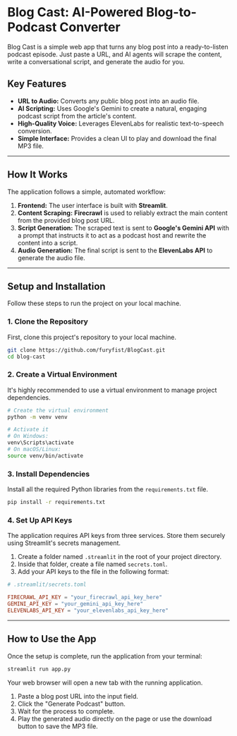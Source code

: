 # Blog Cast: AI-Powered Blog-to-Podcast Converter

Blog Cast is a simple web app that turns any blog post into a ready-to-listen podcast episode. Just paste a URL, and AI agents will scrape the content, write a conversational script, and generate the audio for you.

## Key Features

  * **URL to Audio:** Converts any public blog post into an audio file.
  * **AI Scripting:** Uses Google's Gemini to create a natural, engaging podcast script from the article's content.
  * **High-Quality Voice:** Leverages ElevenLabs for realistic text-to-speech conversion.
  * **Simple Interface:** Provides a clean UI to play and download the final MP3 file.

-----

## How It Works

The application follows a simple, automated workflow:

1.  **Frontend:** The user interface is built with **Streamlit**.
2.  **Content Scraping:** **Firecrawl** is used to reliably extract the main content from the provided blog post URL.
3.  **Script Generation:** The scraped text is sent to **Google's Gemini API** with a prompt that instructs it to act as a podcast host and rewrite the content into a script.
4.  **Audio Generation:** The final script is sent to the **ElevenLabs API** to generate the audio file.

-----

## Setup and Installation

Follow these steps to run the project on your local machine.

### 1\. Clone the Repository

First, clone this project's repository to your local machine.

```bash
git clone https://github.com/furyfist/BlogCast.git
cd blog-cast
```

### 2\. Create a Virtual Environment

It's highly recommended to use a virtual environment to manage project dependencies.

```bash
# Create the virtual environment
python -m venv venv

# Activate it
# On Windows:
venv\Scripts\activate
# On macOS/Linux:
source venv/bin/activate
```

### 3\. Install Dependencies

Install all the required Python libraries from the `requirements.txt` file.

```bash
pip install -r requirements.txt
```


### 4\. Set Up API Keys

The application requires API keys from three services. Store them securely using Streamlit's secrets management.

1.  Create a folder named `.streamlit` in the root of your project directory.
2.  Inside that folder, create a file named `secrets.toml`.
3.  Add your API keys to the file in the following format:

<!-- end list -->

```toml
# .streamlit/secrets.toml

FIRECRAWL_API_KEY = "your_firecrawl_api_key_here"
GEMINI_API_KEY = "your_gemini_api_key_here"
ELEVENLABS_API_KEY = "your_elevenlabs_api_key_here"
```

-----

## How to Use the App

Once the setup is complete, run the application from your terminal:

```bash
streamlit run app.py
```

Your web browser will open a new tab with the running application.

1.  Paste a blog post URL into the input field.
2.  Click the "Generate Podcast" button.
3.  Wait for the process to complete.
4.  Play the generated audio directly on the page or use the download button to save the MP3 file.